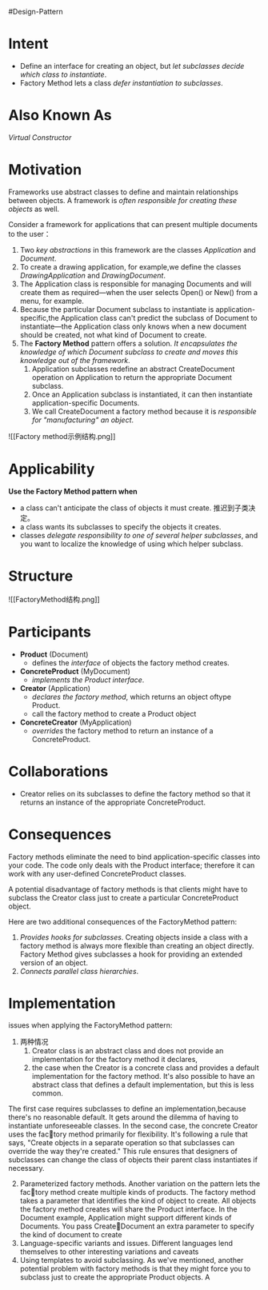 #Design-Pattern
# Intent
- Define an interface for creating an object, but *let subclasses decide which class to instantiate*. 
- Factory Method lets a class *defer instantiation to subclasses*.

# Also Known As
*Virtual Constructor*

# Motivation 
Frameworks use abstract classes to define and maintain relationships between objects. A framework is *often responsible for creating these objects* as well. 

Consider a framework for applications that can present multiple documents to the user：
1. Two *key abstractions* in this framework are the classes *Application* and *Document*. 
2. To create a drawing application, for example,we define the classes *DrawingApplication* and *DrawingDocument*.
3. The Application class is responsible for managing Documents and will create them as required—when the user selects Open() or New() from a menu, for example.
4. Because the particular Document subclass to instantiate is application-specific,the Application class can't predict the subclass of Document to instantiate—the Application class only knows when a new document should be created, not what kind of Document to create. 
5. The **Factory Method** pattern offers a solution. *It encapsulates the knowledge of which Document subclass to create and moves this knowledge out of the framework*.
	1. Application subclasses redefine an abstract CreateDocument operation on Application to return the appropriate Document subclass.
	2. Once an Application subclass is instantiated, it can then instantiate application-specific Documents. 
	3. We call CreateDocument a factory method because it is *responsible for "manufacturing" an object*.

![[Factory method示例结构.png]]

# Applicability 
**Use the Factory Method pattern when** 
- a class can't anticipate the class of objects it must create. 推迟到子类决定。
- a class wants its subclasses to specify the objects it creates. 
- classes *delegate responsibility to one of several helper subclasses*, and you want to localize the knowledge of using which helper subclass.

# Structure
![[FactoryMethod结构.png]]

# Participants 
- **Product** (Document)
	- defines the *interface* of objects the factory method creates. 
- **ConcreteProduct** (MyDocument) 
	- *implements the Product interface*. 
- **Creator** (Application) 
	- *declares the factory method*, which returns an object oftype Product.
	- call the factory method to create a Product object
- **ConcreteCreator** (MyApplication) 
	- *overrides* the factory method to return an instance of a ConcreteProduct.

# Collaborations 
- Creator relies on its subclasses to define the factory method so that it returns an instance of the appropriate ConcreteProduct.

# Consequences 
Factory methods eliminate the need to bind application-specific classes into your code. The code only deals with the Product interface; therefore it can work with any user-defined ConcreteProduct classes.

A potential disadvantage of factory methods is that clients might have to subclass the Creator class just to create a particular ConcreteProduct object. 

Here are two additional consequences of the FactoryMethod pattern: 
1. *Provides hooks for subclasses*. Creating objects inside a class with a factory method is always more flexible than creating an object directly. Factory Method gives subclasses a hook for providing an extended version of an object. 
2. *Connects parallel class hierarchies*. 

# Implementation 
issues when applying the FactoryMethod pattern: 
1. 两种情况
	1. Creator class is an abstract class and does not provide an implementation for the factory method it declares, 
	2.  the case when the Creator is a concrete class and provides a default implementation for the factory method. It's also possible to have an abstract class that defines a default implementation, but this is less common. 

The first case requires subclasses to define an implementation,because there's no reasonable default. It gets around the dilemma of having to instantiate unforeseeable classes. In the second case, the concrete Creator uses the factory method primarily for flexibility. It's following a rule that says, "Create objects in a separate operation so that subclasses can override the way they're created." This rule ensures that designers of subclasses can change the class of objects their parent class instantiates if necessary. 

2. Parameterized factory methods. Another variation on the pattern lets the factory method create multiple kinds of products. The factory method takes a parameter that identifies the kind of object to create. All objects the factory method creates will share the Product interface. In the Document example, Application might support different kinds of Documents. You pass CreateDocument an extra parameter to specify the kind of document to create
3. Language-specific variants and issues. Different languages lend themselves to other interesting variations and caveats
4. Using templates to avoid subclassing. As we've mentioned, another potential problem with factory methods is that they might force you to subclass just to create the appropriate Product objects. A